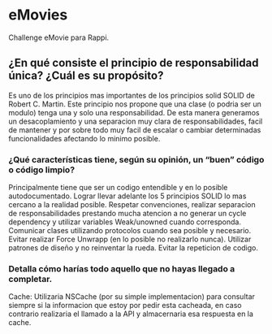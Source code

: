 # eMovies
 Challenge eMovie para Rappi.

## ¿En qué consiste el principio de responsabilidad única? ¿Cuál es su propósito?
Es uno de los principios mas importantes de los principios solid SOLID de Robert C. Martin. 
Este principio nos propone que una clase (o podria ser un modulo) tenga una y solo una responsabilidad. De esta manera generamos un desacoplamiento y una separacion muy clara de responsabilidades, facil de mantener y por sobre todo muy facil de escalar o cambiar determinadas funcionalidades afectando lo minimo posible.

### ¿Qué características tiene, según su opinión, un “buen” código o código limpio?
Principalmente tiene que ser un codigo entendible y en lo posible autodocumentado. Lograr llevar adelante los 5 principios SOLID lo mas cercano a la realidad posible. Respetar convenciones, realizar separacion de responsabilidades prestando mucha atencion a no generar un cycle dependency y utilizar variables Weak/unowned cuando corresponda. Comunicar clases utilizando protocolos cuando sea posible y necesario. Evitar realizar Force Unwrapp (en lo posible no realizarlo nunca).
Utilizar patrones de diseño y no reinventar la rueda. Evitar la repeticion de codigo.

### Detalla cómo harías todo aquello que no hayas llegado a completar.
Cache: 
Utilizaria NSCache (por su simple implementacion) para consultar siempre si la informacion que estoy por pedir esta cacheada, en caso contrario realizaria el llamado a la API y almacernaria esa respuesta en la cache.
